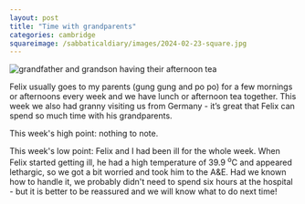 ```yaml
---
layout: post
title: "Time with grandparents"
categories: cambridge
squareimage: /sabbaticaldiary/images/2024-02-23-square.jpg
---
```

<img src="/sabbaticaldiary/images/2024-02-23.jpg" alt="grandfather and grandson having their afternoon tea" class="center">

Felix usually goes to my parents (gung gung and po po) for a few mornings or afternoons every week and we have lunch or afternoon tea together. This week we also had granny visiting us from Germany - it’s great that Felix can spend so much time with his grandparents.

This week's high point: nothing to note.

This week's low point: Felix and I had been ill for the whole week. When Felix started getting ill, he had a high temperature of 39.9 <sup>o</sup>C and appeared lethargic, so we got a bit worried and took him to the A&E. Had we known how to handle it, we probably didn't need to spend six hours at the hospital - but it is better to be reassured and we will know what to do next time!